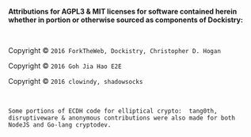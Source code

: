 **Attributions for AGPL3 & MIT licenses for software contained herein whether in
portion or otherwise sourced as components of Dockistry:**

 

Copyright © `2016 ForkTheWeb, Dockistry, Christopher D. Hogan`

Copyright © `2016 Goh Jia Hao E2E`

Copyright © `2016 clowindy, shadowsocks`

 

`Some portions of ECDH code for elliptical crypto:  tang0th, disruptiveware &
anonymous contributions were also made for both NodeJS and Go-lang cryptodev.`
